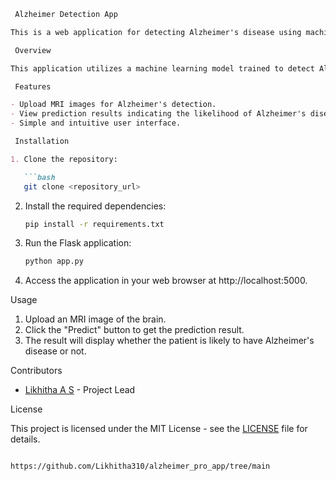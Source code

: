 ```markdown
 Alzheimer Detection App

This is a web application for detecting Alzheimer's disease using machine learning.

 Overview

This application utilizes a machine learning model trained to detect Alzheimer's disease based on certain features extracted from MRI images. Users can upload MRI images and get predictions on whether the patient has Alzheimer's disease or not.

 Features

- Upload MRI images for Alzheimer's detection.
- View prediction results indicating the likelihood of Alzheimer's disease.
- Simple and intuitive user interface.

 Installation

1. Clone the repository:

   ```bash
   git clone <repository_url>
   ```

2. Install the required dependencies:

   ```bash
   pip install -r requirements.txt
   ```

3. Run the Flask application:

   ```bash
   python app.py
   ```

4. Access the application in your web browser at http://localhost:5000.

 Usage

1. Upload an MRI image of the brain.
2. Click the "Predict" button to get the prediction result.
3. The result will display whether the patient is likely to have Alzheimer's disease or not.

 Contributors

- [Likhitha A S](https://github.com/Likhitha310) - Project Lead

 License

This project is licensed under the MIT License - see the [LICENSE](LICENSE) file for details.
```

https://github.com/Likhitha310/alzheimer_pro_app/tree/main
